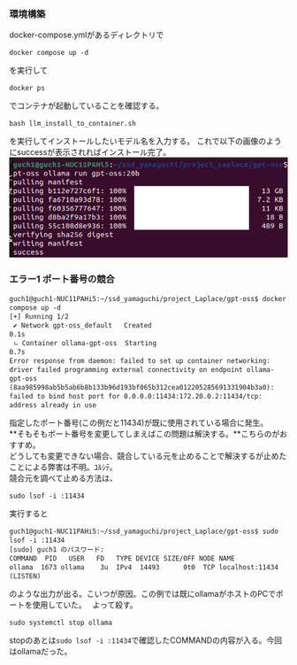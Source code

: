 ### 環境構築
docker-compose.ymlがあるディレクトリで
```
docker compose up -d
```
を実行して
```
docker ps
```
でコンテナが起動していることを確認する。
```
bash llm_install_to_container.sh
```
を実行してインストールしたいモデル名を入力する。
これで以下の画像のようにsuccessが表示されればインストール完了。
![モデルインストール完了画面](image/model_install_complete.png)

### エラー1 ポート番号の競合
```
guch1@guch1-NUC11PAHi5:~/ssd_yamaguchi/project_Laplace/gpt-oss$ docker compose up -d
[+] Running 1/2
 ✔ Network gpt-oss_default   Created                                               0.1s 
 ⠦ Container ollama-gpt-oss  Starting                                              0.7s 
Error response from daemon: failed to set up container networking: driver failed programming external connectivity on endpoint ollama-gpt-oss (8aa985998ab5b5ab6b8b133b96d193bf065b312cea012205285691331904b3a0): failed to bind host port for 0.0.0.0:11434:172.20.0.2:11434/tcp: address already in use
```
指定したポート番号(この例だと11434)が既に使用されている場合に発生。　\
**そもそもポート番号を変更してしまえばこの問題は解決する。**こちらのがおすすめ。 \
どうしても変更できない場合、競合している元を止めることで解決するが止めたことによる弊害は不明。ﾕﾙｼﾃ。　\
競合元を調べて止める方法は、
```
sudo lsof -i :11434
```
実行すると
```
guch1@guch1-NUC11PAHi5:~/ssd_yamaguchi/project_Laplace/gpt-oss$ sudo lsof -i :11434
[sudo] guch1 のパスワード: 
COMMAND  PID   USER   FD   TYPE DEVICE SIZE/OFF NODE NAME
ollama  1673 ollama    3u  IPv4  14493      0t0  TCP localhost:11434 (LISTEN)
```
のような出力が出る。こいつが原因。この例では既にollamaがホストのPCでポートを使用していた。　
よって殺す。
```
sudo systemctl stop ollama
```
stopのあとは```sudo lsof -i :11434```で確認したCOMMANDの内容が入る。今回はollamaだった。